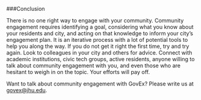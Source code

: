 ###Conclusion

There is no one right way to engage with your community. Community engagement requires identifying a goal, considering what you know about your residents and city, and acting on that knowledge to inform your city’s engagement plan. It is an iterative process with a lot of potential tools to help you along the way. If you do not get it right the first time, try and try again. Look to colleagues in your city and others for advice. Connect with academic institutions, civic tech groups, active residents, anyone willing to talk about community engagement with you, and even those who are hesitant to weigh in on the topic. Your efforts will pay off.

Want to talk about community engagement with GovEx? Please write us at [govex@jhu.edu](govex@jhu.edu).
